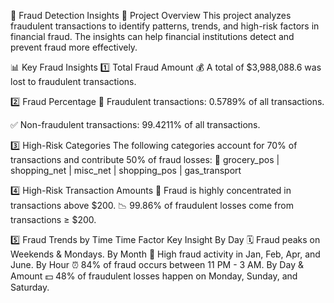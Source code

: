 🚨 Fraud Detection Insights
📌 Project Overview
This project analyzes fraudulent transactions to identify patterns, trends, and high-risk factors in financial fraud. The insights can help financial institutions detect and prevent fraud more effectively.

📊 Key Fraud Insights
1️⃣ Total Fraud Amount
💰 A total of $3,988,088.6 was lost to fraudulent transactions.

2️⃣ Fraud Percentage
🛑 Fraudulent transactions: 0.5789% of all transactions.

✅ Non-fraudulent transactions: 99.4211% of all transactions.

3️⃣ High-Risk Categories
The following categories account for 70% of transactions and contribute 50% of fraud losses:
📌 grocery_pos | shopping_net | misc_net | shopping_pos | gas_transport

4️⃣ High-Risk Transaction Amounts
🔺 Fraud is highly concentrated in transactions above $200.
📉 99.86% of fraudulent losses come from transactions ≥ $200.

5️⃣ Fraud Trends by Time
Time Factor	Key Insight
By Day 🗓️	Fraud peaks on Weekends & Mondays.
By Month 📅	High fraud activity in Jan, Feb, Apr, and June.
By Hour ⏰	84% of fraud occurs between 11 PM - 3 AM.
By Day & Amount 💵	48% of fraudulent losses happen on Monday, Sunday, and Saturday.
